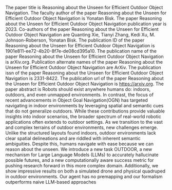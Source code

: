 The paper title is Reasoning about the Unseen for Efficient Outdoor Object Navigation.
The faculty author of the paper Reasoning about the Unseen for Efficient Outdoor Object Navigation is Yonatan Bisk.
The paper Reasoning about the Unseen for Efficient Outdoor Object Navigation publication year is 2023.
Co-authors of the paper Reasoning about the Unseen for Efficient Outdoor Object Navigation are Quanting Xie, Tianyi Zhang, Kedi Xu, M. Johnson-Roberson, Yonatan Bisk.
The publication ID of the paper Reasoning about the Unseen for Efficient Outdoor Object Navigation is 1901e811-ee72-4b20-8f7e-de08cd395a10.
The publication name of the paper Reasoning about the Unseen for Efficient Outdoor Object Navigation is arXiv.org.
Publication alternate names of the paper Reasoning about the Unseen for Efficient Outdoor Object Navigation are ArXiv.
The publication issn of the paper Reasoning about the Unseen for Efficient Outdoor Object Navigation is 2331-8422.
The publication url of the paper Reasoning about the Unseen for Efficient Outdoor Object Navigation is https://arxiv.org.
The paper abstract is Robots should exist anywhere humans do: indoors, outdoors, and even unmapped environments. In contrast, the focus of recent advancements in Object Goal Navigation(OGN) has targeted navigating in indoor environments by leveraging spatial and semantic cues that do not generalize outdoors. While these contributions provide valuable insights into indoor scenarios, the broader spectrum of real-world robotic applications often extends to outdoor settings. As we transition to the vast and complex terrains of outdoor environments, new challenges emerge. Unlike the structured layouts found indoors, outdoor environments lack clear spatial delineations and are riddled with inherent semantic ambiguities. Despite this, humans navigate with ease because we can reason about the unseen. We introduce a new task OUTDOOR, a new mechanism for Large Language Models (LLMs) to accurately hallucinate possible futures, and a new computationally aware success metric for pushing research forward in this more complex domain. Additionally, we show impressive results on both a simulated drone and physical quadruped in outdoor environments. Our agent has no premapping and our formalism outperforms naive LLM-based approaches
